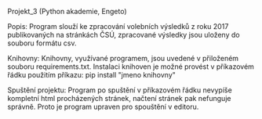 Projekt_3 (Python akademie, Engeto)

Popis:
Program slouží ke zpracování volebních výsledků z roku 2017 publikovaných na stránkách ČSÚ, 
zpracované výsledky jsou uloženy do souboru formátu csv.

Knihovny:
Knihovny, využívané programem, jsou uvedené v přiloženém souboru requirements.txt. 
Instalaci knihoven je možné provést v příkazovém řádku použitím příkazu: pip install "jmeno knihovny"

Spuštění projektu:
Program po spuštění v příkazovém řádku nevypíše kompletní html procházených stránek, 
načtení stránek pak nefunguje správně. Proto je program upraven pro spouštění v editoru.
